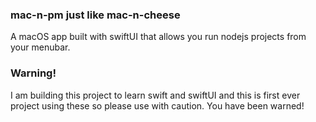 ###  mac-n-pm just like mac-n-cheese
A macOS app built with swiftUI that allows you run nodejs projects from your menubar.

###  Warning!
I am building this project to learn swift and swiftUI and this is first ever project using these so please use with caution. You have been warned!
